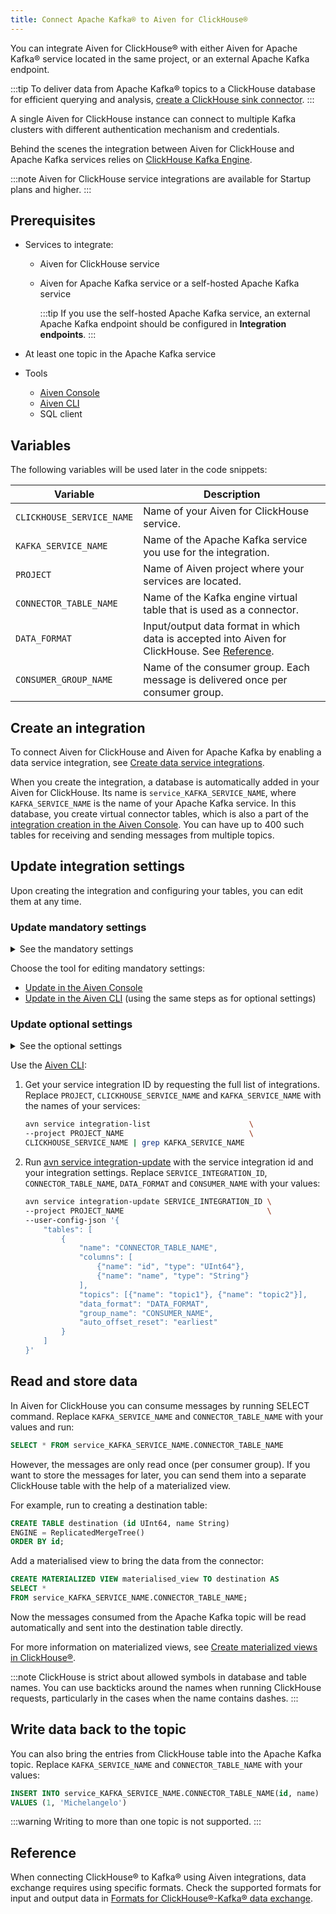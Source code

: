 ```yaml
---
title: Connect Apache Kafka® to Aiven for ClickHouse®
---
```


You can integrate Aiven for ClickHouse® with either Aiven for Apache Kafka® service located in the same project, or an external Apache Kafka endpoint.

:::tip
To deliver data from Apache Kafka® topics to a ClickHouse database for efficient querying
and analysis,
[create a ClickHouse sink connector](/docs/products/kafka/kafka-connect/howto/clickhouse-sink-connector).
:::

A single Aiven for ClickHouse instance can connect to
multiple Kafka clusters with different authentication mechanism and
credentials.

Behind the scenes the integration between Aiven for ClickHouse and
Apache Kafka services relies on [ClickHouse Kafka
Engine](https://clickhouse.com/docs/en/engines/table-engines/integrations/kafka/).

:::note
Aiven for ClickHouse service integrations are available for Startup
plans and higher.
:::

## Prerequisites

-   Services to integrate:
    -   Aiven for ClickHouse service
    -   Aiven for Apache Kafka service or a self-hosted Apache Kafka service

        :::tip
        If you use the self-hosted Apache Kafka service, an external Apache
        Kafka endpoint should be configured in **Integration endpoints**.
        :::

-   At least one topic in the Apache Kafka service
-   Tools
    -   [Aiven Console](https://console.aiven.io/)
    -   [Aiven CLI](/docs/tools/cli)
    -   SQL client

## Variables

The following variables will be used later in the code snippets:

| Variable                  | Description                                                                                                |
| ------------------------- | ---------------------------------------------------------------------------------------------------------- |
| `CLICKHOUSE_SERVICE_NAME` | Name of your Aiven for ClickHouse service.                                                                 |
| `KAFKA_SERVICE_NAME`      | Name of the Apache Kafka service you use for the integration.                                              |
| `PROJECT`                 | Name of Aiven project where your services are located.                                                     |
| `CONNECTOR_TABLE_NAME`    | Name of the Kafka engine virtual table that is used as a connector.                                        |
| `DATA_FORMAT`             | Input/output data format in which data is accepted into Aiven for ClickHouse. See [Reference](#reference). |
| `CONSUMER_GROUP_NAME`     | Name of the consumer group. Each message is delivered once per consumer group.                             |

## Create an integration

To connect Aiven for ClickHouse and Aiven for Apache Kafka by enabling a
data service integration, see
[Create data service integrations](/docs/products/clickhouse/howto/data-service-integration#create-apache-kafka-integrations).

When you create the integration, a database is automatically added in your Aiven for
ClickHouse. Its name is `service_KAFKA_SERVICE_NAME`, where `KAFKA_SERVICE_NAME` is the
name of your Apache Kafka service. In this database, you create virtual connector tables,
which is also a part of the
[integration creation in the Aiven Console](/docs/products/clickhouse/howto/data-service-integration#create-apache-kafka-integrations).
You can have up to 400 such tables for receiving and sending messages from multiple topics.

## Update integration settings

Upon creating the integration and configuring your tables, you can edit them at any time.

### Update mandatory settings

<details><summary>
See the mandatory settings
</summary>
-   `name` - name of the connector table
-   `columns` - array of columns, with names and types
-   `topics` - array of topics, where to bring the data from
-   `data_format` - your preferred format for data input, see
    [Formats for ClickHouse®-Kafka® data exchange](/docs/products/clickhouse/reference/supported-input-output-formats)
-   `group_name` - consumer group name, that will be created on your
    behalf
</details>

Choose the tool for editing mandatory settings:

- [Update in the Aiven Console](/docs/products/clickhouse/howto/integration-databases#update-table-details)
- [Update in the Aiven CLI](/docs/products/clickhouse/howto/integrate-kafka#update-optional-settings)
  (using the same steps as for optional settings)

### Update optional settings

<details><summary>
See the optional settings
</summary>
| Name                     | Description                                                                                              | Default    | Allowed values                                                  | Minimum | Maximum value   |
| ------------------------ | -------------------------------------------------------------------------------------------------------- | ---------- | --------------------------------------------------------------- | ------- | --------------- |
| `auto_offset_reset`      | Action to take when there is no initial offset in the offset store or the desired offset is out of range | `earliest` | `smallest`, `earliest`, `beginning`, `largest`, `latest`, `end` | \--     | \--             |
| `date_time_input_format` | Method to read `DateTime` from text input formats                                                        | `basic`    | `basic`, `best_effort`, `best_effort_us`                        | \--     | \--             |
| `handle_error_mode`      | Method to handle errors for the Kafka engine                                                             | `default`  | `default`, `stream`                                             | \--     | \--             |
| `max_block_size`         | Number of rows collected by a poll for flushing data from Kafka                                         | `0`        | `0` - `1_000_000_000`                                           | `0`     | `1_000_000_000` |
| `max_rows_per_message`   | Maximum number of rows produced in one Kafka message for row-based formats                               | `1`        | `1` - `1_000_000_000`                                           | `1`     | `1_000_000_000` |
| `num_consumers`          | Number of consumers per table per replica                                                                | `1`        | `1` - `10`                                                      | `1`     | `10`            |
| `poll_max_batch_size`    | Maximum amount of messages to be polled in a single Kafka poll                                           | `0`        | `0` - `1_000_000_000`                                           | `0`     | `1_000_000_000` |
| `skip_broken_messages`   | Minimum number of broken messages from Kafka topic per block to be skipped                               | `0`        | `0` - `1_000_000_000`                                           | `0`     | `1_000_000_000` |
</details>

Use the [Aiven CLI](/docs/tools/cli):

1.  Get your service integration ID by requesting the full list of integrations. Replace
    `PROJECT`, `CLICKHOUSE_SERVICE_NAME` and `KAFKA_SERVICE_NAME` with the names of your
    services:

     ```bash
     avn service integration-list                      \
     --project PROJECT_NAME                            \
     CLICKHOUSE_SERVICE_NAME | grep KAFKA_SERVICE_NAME
     ```

1.  Run
    [avn service integration-update](/docs/tools/cli/service/integration#avn%20service%20integration-update)
    with the service integration id and your integration settings. Replace
    `SERVICE_INTEGRATION_ID`, `CONNECTOR_TABLE_NAME`, `DATA_FORMAT` and `CONSUMER_NAME`
    with your values:

    ```bash {14}
    avn service integration-update SERVICE_INTEGRATION_ID \
    --project PROJECT_NAME                                \
    --user-config-json '{
        "tables": [
            {
                "name": "CONNECTOR_TABLE_NAME",
                "columns": [
                    {"name": "id", "type": "UInt64"},
                    {"name": "name", "type": "String"}
                ],
                "topics": [{"name": "topic1"}, {"name": "topic2"}],
                "data_format": "DATA_FORMAT",
                "group_name": "CONSUMER_NAME",
                "auto_offset_reset": "earliest"
            }
        ]
    }'
    ```

## Read and store data

In Aiven for ClickHouse you can consume messages by running SELECT
command. Replace `KAFKA_SERVICE_NAME` and `CONNECTOR_TABLE_NAME` with
your values and run:

```sql
SELECT * FROM service_KAFKA_SERVICE_NAME.CONNECTOR_TABLE_NAME
```

However, the messages are only read once (per consumer group). If you
want to store the messages for later, you can send them into a separate
ClickHouse table with the help of a materialized view.

For example, run to creating a destination table:

```sql
CREATE TABLE destination (id UInt64, name String)
ENGINE = ReplicatedMergeTree()
ORDER BY id;
```

Add a materialised view to bring the data from the connector:

```sql
CREATE MATERIALIZED VIEW materialised_view TO destination AS
SELECT *
FROM service_KAFKA_SERVICE_NAME.CONNECTOR_TABLE_NAME;
```

Now the messages consumed from the Apache Kafka topic will be read
automatically and sent into the destination table directly.

For more information on materialized views, see
[Create materialized views in ClickHouse®](/docs/products/clickhouse/howto/materialized-views).

:::note
ClickHouse is strict about allowed symbols in database and table names.
You can use backticks around the names when running ClickHouse requests,
particularly in the cases when the name contains dashes.
:::

## Write data back to the topic

You can also bring the entries from ClickHouse table into the Apache
Kafka topic. Replace `KAFKA_SERVICE_NAME` and `CONNECTOR_TABLE_NAME`
with your values:

```sql
INSERT INTO service_KAFKA_SERVICE_NAME.CONNECTOR_TABLE_NAME(id, name)
VALUES (1, 'Michelangelo')
```

:::warning
Writing to more than one topic is not supported.
:::

## Reference

When connecting ClickHouse® to Kafka® using Aiven integrations, data
exchange requires using specific formats. Check the supported formats
for input and output data in
[Formats for ClickHouse®-Kafka® data exchange](/docs/products/clickhouse/reference/supported-input-output-formats).
